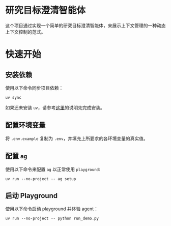 # 研究目标澄清智能体

这个项目通过实现一个简单的研究目标澄清智能体，来展示上下文管理的一种动态上下文控制的范式。

# 快速开始

## 安装依赖

使用以下命令同步项目依赖：

```shell
uv sync
```

如果还未安装 `uv`，请参考[这里](https://docs.astral.sh/uv/getting-started/installation/)的说明先完成安装。

## 配置环境变量

将 `.env.example` 复制为 `.env`，并填充上所要求的各环境变量的真实值。

## 配置 `ag`

使用以下命令来配置 `ag` 以正常使用 `playground`:

```shell
uv run --no-project -- ag setup
```

## 启动 Playground

使用以下命令启动 playground 并体验 agent：

```shell
uv run --no-project -- python run_demo.py
```
